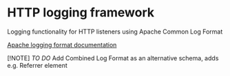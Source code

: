 # HTTP logging framework
Logging functionality for HTTP listeners using Apache Common Log Format

[Apache logging format documentation](https://httpd.apache.org/docs/2.4/logs.html)

[!NOTE] *TO DO* Add Combined Log Format as an alternative schema, adds e.g. Referrer element
